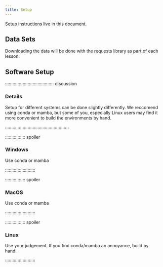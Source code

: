 ```yaml
---
title: Setup
---
```


Setup instructions live in this document. 

## Data Sets

<!--
FIXME: place any data you want learners to use in `episodes/data` and then use
       a relative link ( [data zip file](data/lesson-data.zip) ) to provide a
       link to it, replacing the example.com link.
-->
Downloading the data will be done with the requests library as part of each lesson.

## Software Setup

::::::::::::::::::::::::::::::::::::::: discussion

### Details

Setup for different systems can be done slightly differently.
We reccomend using conda or mamba, but some of you, especially Linux
users may find it more convenient to build the environments by hand.

:::::::::::::::::::::::::::::::::::::::::::::::::::

:::::::::::::::: spoiler

### Windows

Use conda or mamba

::::::::::::::::::::::::

:::::::::::::::: spoiler

### MacOS

Use conda or mamba

::::::::::::::::::::::::


:::::::::::::::: spoiler

### Linux

Use your judgement. If you find conda/mamba an annoyance, build by hand.

::::::::::::::::::::::::

